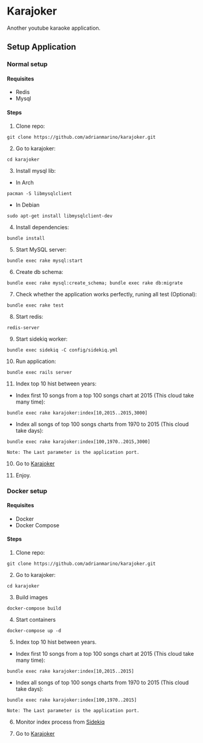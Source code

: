 # Karajoker
Another youtube karaoke application.

## Setup Application

### Normal setup

#### Requisites
 * Redis
 * Mysql

#### Steps

1. Clone repo:
 ```
 git clone https://github.com/adrianmarino/karajoker.git
 ```
2. Go to karajoker:
 ```
 cd karajoker
 ```
3. Install mysql lib:
  * In Arch
   ```
   pacman -S libmysqlclient
   ```
  * In Debian
   ```
   sudo apt-get install libmysqlclient-dev
   ```
4. Install dependencies:
 ```
 bundle install
 ```
5. Start MySQL server:
 ```
 bundle exec rake mysql:start
 ```
6. Create db schema:
 ```
 bundle exec rake mysql:create_schema; bundle exec rake db:migrate
 ```
7. Check whether the application works perfectly, runing all test (Optional):
 ```
 bundle exec rake test
 ```
8. Start redis:
 ```
 redis-server
 ```
9. Start sidekiq worker:
 ```
 bundle exec sidekiq -C config/sidekiq.yml
 ```
10. Run application:
 ```
 bundle exec rails server
 ```
11. Index top 10 hist between years:
  * Index first 10 songs from a top 100 songs chart at 2015 (This cloud take many time): 
   ```
   bundle exec rake karajoker:index[10,2015..2015,3000]
   ```
  * Index all songs of top 100 songs charts from 1970 to 2015 (This cloud take days):
   ```
   bundle exec rake karajoker:index[100,1970..2015,3000]
   ```
    Note: The Last parameter is the application port.

10. Go to [Karajoker](http://localhost:3000)

11. Enjoy.

### Docker setup

#### Requisites
* Docker
* Docker Compose

#### Steps

1. Clone repo:
 ```
 git clone https://github.com/adrianmarino/karajoker.git
 ```
2. Go to karajoker:
 ```
 cd karajoker
 ```
3. Build images
 ```
 docker-compose build
 ```
4. Start containers
 ```
 docker-compose up -d
 ```
5. Index top 10 hist between years.
  * Index first 10 songs from a top 100 songs chart at 2015 (This cloud take many time): 
   ```
   bundle exec rake karajoker:index[10,2015..2015]
   ```
  * Index all songs of top 100 songs charts from 1970 to 2015 (This cloud take days): 
   ```
   bundle exec rake karajoker:index[100,1970..2015]
   ```
    Note: The Last parameter is the application port.

6. Monitor index process from [Sidekiq](http://localhost:8081/sidekiq)

7. Go to [Karajoker](http://localhost:8081)
